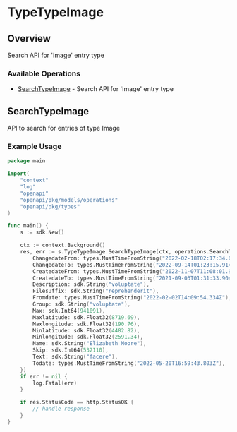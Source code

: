 # TypeTypeImage

## Overview

Search API for 'Image' entry type

### Available Operations

* [SearchTypeImage](#searchtypeimage) - Search API for 'Image' entry type

## SearchTypeImage

API to search for entries of type Image

### Example Usage

```go
package main

import(
	"context"
	"log"
	"openapi"
	"openapi/pkg/models/operations"
	"openapi/pkg/types"
)

func main() {
    s := sdk.New()

    ctx := context.Background()
    res, err := s.TypeTypeImage.SearchTypeImage(ctx, operations.SearchTypeImageRequest{
        ChangedateFrom: types.MustTimeFromString("2022-02-18T02:17:34.001Z"),
        ChangedateTo: types.MustTimeFromString("2022-09-14T01:23:15.914Z"),
        CreatedateFrom: types.MustTimeFromString("2022-11-07T11:08:01.952Z"),
        CreatedateTo: types.MustTimeFromString("2021-09-03T01:31:33.904Z"),
        Description: sdk.String("voluptate"),
        Filesuffix: sdk.String("reprehenderit"),
        Fromdate: types.MustTimeFromString("2022-02-02T14:09:54.334Z"),
        Group: sdk.String("voluptate"),
        Max: sdk.Int64(941091),
        Maxlatitude: sdk.Float32(8719.69),
        Maxlongitude: sdk.Float32(190.76),
        Minlatitude: sdk.Float32(4482.82),
        Minlongitude: sdk.Float32(2591.34),
        Name: sdk.String("Elizabeth Moore"),
        Skip: sdk.Int64(532110),
        Text: sdk.String("facere"),
        Todate: types.MustTimeFromString("2022-05-20T16:59:43.803Z"),
    })
    if err != nil {
        log.Fatal(err)
    }

    if res.StatusCode == http.StatusOK {
        // handle response
    }
}
```
